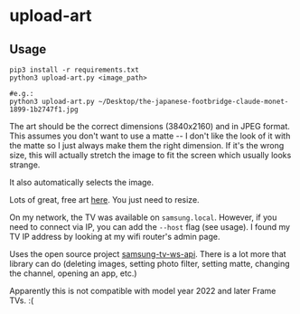 # upload-art

## Usage

```
pip3 install -r requirements.txt
python3 upload-art.py <image_path>

#e.g.:
python3 upload-art.py ~/Desktop/the-japanese-footbridge-claude-monet-1899-1b2747f1.jpg
```

The art should be the correct dimensions (3840x2160) and in JPEG format. This assumes you don't want to use a matte -- I
don't like the look of it with the matte so I just always make them the right dimension. If it's the wrong size, this 
will actually stretch the image to fit the screen which usually looks strange.

It also automatically selects the image.

Lots of great, free art [here](https://useum.org/download-artworks). You just need to resize.

On my network, the TV was available on `samsung.local`. However, if you need to connect via IP, you can add the `--host` 
flag (see usage). I found my TV IP address by looking at my wifi router's admin page.

Uses the open source project [samsung-tv-ws-api](https://github.com/xchwarze/samsung-tv-ws-api/). There is a lot more 
that library can do (deleting images, setting photo filter, setting matte, changing the channel, opening an app, etc.)

Apparently this is not compatible with model year 2022 and later Frame TVs. :( 
